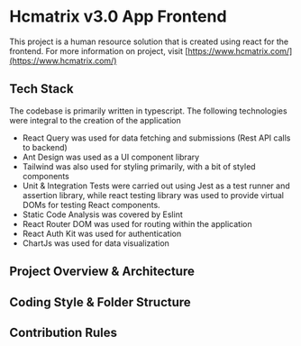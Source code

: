 # Hcmatrix v3.0 App Frontend

This project is a human resource solution that is created using react for the frontend. For more information on project, visit [https://www.hcmatrix.com/](https://www.hcmatrix.com/)

## Tech Stack
The codebase is primarily written in typescript. The following technologies were integral to the creation of the application
- React Query was used for data fetching and submissions (Rest API calls to backend)
- Ant Design was used as a UI component library
- Tailwind was also used for styling primarily, with a bit of styled components
- Unit & Integration Tests were carried out using Jest as a test runner and assertion library, while react testing library was used to provide virtual DOMs for testing React components.
- Static Code Analysis was covered by Eslint
- React Router DOM was used for routing within the application
- React Auth Kit was used for authentication
- ChartJs was used for data visualization


## Project Overview & Architecture


## Coding Style & Folder Structure

## Contribution Rules



